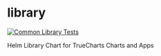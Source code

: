 # library

[![Common Library Tests](https://github.com/truecharts/library-charts/actions/workflows/common_library_tests.yaml/badge.svg?event=push)](https://github.com/truecharts/library-charts/actions/workflows/common_library_tests.yaml)

Helm Library Chart for TrueCharts Charts and Apps

